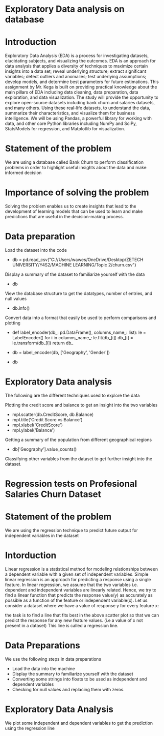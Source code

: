 # Exploratory Data analysis on database
# Introduction
Exploratory Data Analysis (EDA) is a process for investigating datasets, elucidating subjects, and visualizing the outcomes. EDA is an approach for data analysis that applies a diversity of techniques to maximize certain insights into a data set; reveal underlying structure; extract significant variables; detect outliers and anomalies; test underlying assumptions; develop models, and determine best parameters for future estimations. 
This assignment by Mr. Kega is built on providing practical knowledge about the main pillars of EDA including data cleaning, data preparation, data exploration, and data visualization.
The study will provide the opportunity to explore open-source datasets including bank churn and salaries datasets, and many others. Using these real-life datasets, to understand the data, summarize their characteristics, and visualize them for business intelligence. 
We will be using Pandas, a powerful library for working with data, and other core Python libraries including NumPy and SciPy, StatsModels for regression, and Matplotlib for visualization.

# Statement of the problem
We are using a database called Bank Churn to perform classification problems in order to highlight useful insights about the data and make informed decision

# Importance of solving the problem
Solving the problem enables us to create insights that lead to the development of learning models that can be used to learn and make predictions that are useful in the decision-making process.

# Data preparation
Load the dataset into the code
* db = pd.read_csv("C://Users/wawes/OneDrive/Desktop/ZETECH UNIVERSITY/Y4S2/MACHINE LEARNING/Topic 2/churn.csv")

Display a summary of the dataset to familiarize yourself with the data
* db

View the database structure to get the datatypes, number of entries, and null values
* db.info()

Convert data into a format that easily be used to perform comparisons and plotting 
* def label_encoder(db_: pd.DataFrame(), columns_name_: list):
    le = LabelEncoder()
    for i in columns_name_:
        le.fit(db_[i])
        db_[i] = le.transform(db_[i])
    return db_

* db = label_encoder(db, ['Geography', 'Gender'])
* db

# Exploratory Data analysis
The following are the different techniques used to explore the data

Plotting the credit score and balance to get an insight into the two variables
* mpl.scatter(db.CreditScore, db.Balance)
* mpl.title('Credit Score vs Balance')
* mpl.xlabel('CreditScore')
* mpl.ylabel('Balance')

Getting a summary of the population from different geographical regions
* db['Geography'].value_counts()

Classifying other variables from the dataset to get further insight into the dataset.

# Regression tests on Profesional Salaries Churn Dataset

# Statement of the problem
We are using the regression technique to predict future output for independent variables in the dataset

# Intorduction
Linear regression is a statistical method for modeling relationships between a dependent variable with a given set of independent variables.
Simple linear regression is an approach for predicting a response using a single feature. In linear regression, we assume that the two variables i.e. dependent and independent variables are linearly related. Hence, we try to find a linear function that predicts the response value(y) as accurately as possible as a function of the feature or independent variable(x). Let us consider a dataset where we have a value of response y for every feature x: 

the task is to find a line that fits best in the above scatter plot so that we can predict the response for any new feature values. (i.e a value of x not present in a dataset) This line is called a regression line.

# Data Preparations
We use the following steps in data preparations
* Load the data into the machine
* Display the summary to familiarize yourself with the dataset
* Converting some strings into floats to be used as independent and dependent variables
* Checking for null values and replacing them with zeros

# Exploratory Data Analysis
We plot some independent and dependent variables to get the prediction using the regression line


